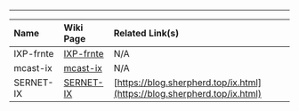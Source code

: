 ---

|Name|Wiki Page|Related Link(s)|
|:---|:---|:---|
|IXP-frnte|[IXP-frnte](IXP-frnte)|N/A|
|mcast-ix|[mcast-ix](mcast-ix)|N/A|
|SERNET-IX|[SERNET-IX](SERNET-IX)|[https://blog.sherpherd.top/ix.html](https://blog.sherpherd.top/ix.html)|
